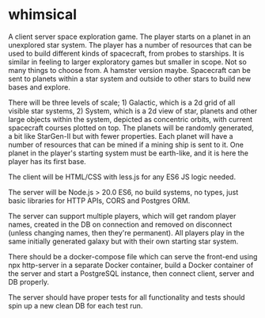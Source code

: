# whimsical

A client server space exploration game. The player starts on a planet in an unexplored star system.
The player has a number of resources that can be used to build different kinds of spacecraft, from probes to starships. It is similar in feeling to larger exploratory games but smaller in scope. Not so many things to choose from. A hamster version maybe.
Spacecraft can be sent to planets within a star system and outside to other stars to build new bases and explore.

There will be three levels of scale; 1) Galactic, which is a 2d grid of all visible star systems, 2) System, which is a 2d view of star, planets and other large objects within the system, depicted as concentric orbits, with current spacecraft courses plotted on top.
The planets will be randomly generated, a bit like StarGen-II but with fewer properties. Each planet will have a number of resources that can be mined if a mining ship is sent to it. One planet in the player's starting system must be earth-like, and it is here the player has its first base.

The client will be HTML/CSS with less.js for any ES6 JS logic needed.

The server will be Node.js > 20.0 ES6, no build systems, no types, just basic libraries for HTTP APIs, CORS and Postgres ORM.

The server can support multiple players, which will get random player names, created in the DB on connection and removed on disconnect (unless changing names, then they're permanent). All players play in the same initially generated galaxy but with their own starting star system.

There should be a docker-compose file which can serve the front-end using npx http-server in a separate Docker container, build a Docker container of the server and start a PostgreSQL instance, then connect client, server and DB properly.

The server should have proper tests for all functionality and tests should spin up a new clean DB for each test run.


